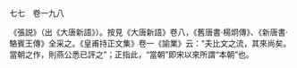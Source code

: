 七七　卷一九八

《張説》（出《大唐新語》）。按見《大唐新語》卷八，《舊唐書·楊炯傳》、《新唐書·駱賓王傳》全采之。《皇甫持正文集》卷一《諭業》云：“夫比文之流，其來尚矣。當朝之作，則燕公悉已評之”；正指此，“當朝”即宋以來所謂“本朝”也。